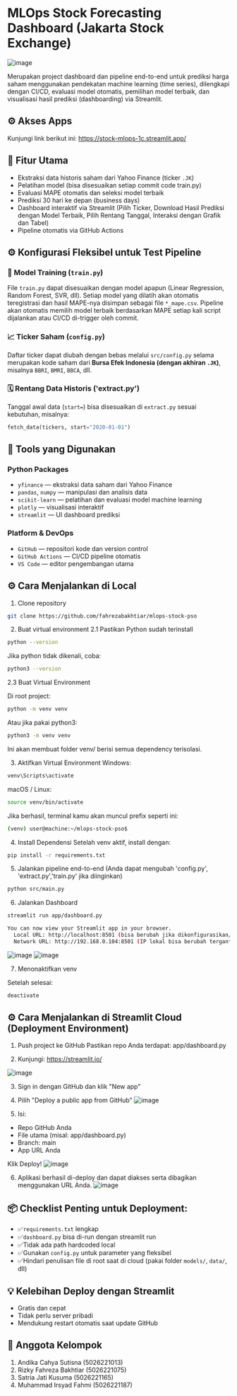 # MLOps Stock Forecasting Dashboard (Jakarta Stock Exchange)
  ![image](https://github.com/user-attachments/assets/42af9ce1-45c5-466a-90d8-cb4b55d2680e)

Merupakan project dashboard dan pipeline end-to-end untuk prediksi harga saham menggunakan pendekatan machine learning (time series), dilengkapi dengan CI/CD, evaluasi model otomatis, pemilihan model terbaik, dan visualisasi hasil prediksi (dashboarding) via Streamlit.

## ⚙️ Akses Apps
Kunjungi link berikut ini: https://stock-mlops-1c.streamlit.app/

## 🚀 Fitur Utama
- Ekstraksi data historis saham dari Yahoo Finance (ticker `.JK`)
- Pelatihan model (bisa disesuaikan setiap commit code train.py)
- Evaluasi MAPE otomatis dan seleksi model terbaik
- Prediksi 30 hari ke depan (business days)
- Dashboard interaktif via Streamlit (Pilih Ticker, Download Hasil Prediksi dengan Model Terbaik, Pilih Rentang Tanggal, Interaksi dengan Grafik dan Tabel)
- Pipeline otomatis via GitHub Actions

## ⚙️ Konfigurasi Fleksibel untuk Test Pipeline
### 🔄 Model Training (`train.py`)
File `train.py` dapat disesuaikan dengan model apapun (Linear Regression, Random Forest, SVR, dll). Setiap model yang dilatih akan otomatis teregistrasi dan hasil MAPE-nya disimpan sebagai file `*_mape.csv`. Pipeline akan otomatis memilih model terbaik berdasarkan MAPE setiap kali script dijalankan atau CI/CD di-trigger oleh commit.

### 📈 Ticker Saham (`config.py`)
Daftar ticker dapat diubah dengan bebas melalui `src/config.py` selama merupakan kode saham dari **Bursa Efek Indonesia (dengan akhiran `.JK`)**, misalnya `BBRI`, `BMRI`, `BBCA`, dll.

### 🗓️ Rentang Data Historis ('extract.py')
Tanggal awal data (`start=`) bisa disesuaikan di `extract.py` sesuai kebutuhan, misalnya:
```python
fetch_data(tickers, start="2020-01-01")
```

## 🧰 Tools yang Digunakan
### Python Packages
- `yfinance` — ekstraksi data saham dari Yahoo Finance  
- `pandas`, `numpy` — manipulasi dan analisis data  
- `scikit-learn` — pelatihan dan evaluasi model machine learning  
- `plotly` — visualisasi interaktif  
- `streamlit` — UI dashboard prediksi

### Platform & DevOps
- `GitHub` — repositori kode dan version control  
- `GitHub Actions` — CI/CD pipeline otomatis  
- `VS Code` — editor pengembangan utama  

## ⚙️ Cara Menjalankan di Local
1. Clone repository

```bash 
git clone https://github.com/fahrezabakhtiar/mlops-stock-pso
```

2. Buat virtual environment 
2.1 Pastikan Python sudah terinstall
   
```bash 
python --version
```

Jika python tidak dikenali, coba:

```bash 
python3 --version
```

2.3 Buat Virtual Environment

Di root project:

```bash 
python -m venv venv
```

Atau jika pakai python3:

```bash 
python3 -m venv venv
```

Ini akan membuat folder venv/ berisi semua dependency terisolasi.

3. Aktifkan Virtual Environment
Windows:

```bash 
venv\Scripts\activate
```

macOS / Linux:

```bash 
source venv/bin/activate
```

Jika berhasil, terminal kamu akan muncul prefix seperti ini:

```bash 
(venv) user@machine:~/mlops-stock-pso$
```

4. Install Dependensi
Setelah venv aktif, install dengan:

```bash 
pip install -r requirements.txt
```

5. Jalankan pipeline end-to-end (Anda dapat mengubah 'config.py', 'extract.py','train.py' jika diinginkan)
   
```bash 
python src/main.py
```

6. Jalankan Dashboard
   
```bash 
streamlit run app/dashboard.py

You can now view your Streamlit app in your browser.
  Local URL: http://localhost:8501 (bisa berubah jika dikonfigurasikan/ ada conflict port)
  Network URL: http://192.168.0.104:8501 (IP lokal bisa berubah tergantung koneksi dan DHCP)
```

  ![image](https://github.com/user-attachments/assets/b415423e-6f44-4c82-99ec-87a6ee9a1a57)
  ![image](https://github.com/user-attachments/assets/7cd944ea-f858-48e2-b010-7af3c11c6bd0)

7. Menonaktifkan venv

Setelah selesai:
```bash 
deactivate
```

## ⚙️ Cara Menjalankan di Streamlit Cloud (Deployment Environment)

1. Push project ke GitHub
Pastikan repo Anda terdapat: app/dashboard.py

2. Kunjungi: https://streamlit.io/

  ![image](https://github.com/user-attachments/assets/f41aefa7-b812-4cb0-8650-d7ca28c3e626)

3. Sign in dengan GitHub dan klik "New app"

4. Pilih "Deploy a public app from GitHub"
  ![image](https://github.com/user-attachments/assets/a963c2f1-2011-4f36-b8dc-2c5d9a9b4278)

5. Isi:
* Repo GitHub Anda
* File utama (misal: app/dashboard.py)
* Branch: main
* App URL Anda

Klik Deploy!
  ![image](https://github.com/user-attachments/assets/c3606bbb-3d20-4b24-b2ff-d5f9e0315977)

6. Aplikasi berhasil di-deploy dan dapat diakses serta dibagikan menggunakan URL Anda.
   ![image](https://github.com/user-attachments/assets/16edc54a-d1da-4e2e-90b1-119482d108f4)

## 📦 Checklist Penting untuk Deployment:
 * ✅`requirements.txt` lengkap
 * ✅`dashboard.py` bisa di-run dengan streamlit run
 * ✅Tidak ada path hardcoded local
 * ✅Gunakan `config.py` untuk parameter yang fleksibel
 * ✅Hindari penulisan file di root saat di cloud (pakai folder `models/`, `data/`, dll)

## 💡 Kelebihan Deploy dengan Streamlit
* Gratis dan cepat
* Tidak perlu server pribadi
* Mendukung restart otomatis saat update GitHub

## 🏫 Anggota Kelompok
1. Andika Cahya Sutisna (5026221013)
2. Rizky Fahreza Bakhtiar (5026221075)
3. Satria Jati Kusuma (5026221165)
4. Muhammad Irsyad Fahmi (5026221187)
